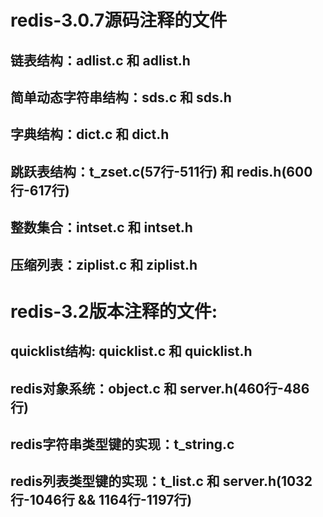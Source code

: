 # redis-3.0.7源码注释的文件

## 链表结构：adlist.c 和 adlist.h

## 简单动态字符串结构：sds.c 和 sds.h

## 字典结构：dict.c 和 dict.h

## 跳跃表结构：t_zset.c(57行-511行) 和 redis.h(600行-617行)

## 整数集合：intset.c 和 intset.h

## 压缩列表：ziplist.c 和 ziplist.h

# redis-3.2版本注释的文件:

## quicklist结构: quicklist.c 和 quicklist.h

## redis对象系统：object.c 和 server.h(460行-486行)

## redis字符串类型键的实现：t_string.c

## redis列表类型键的实现：t_list.c 和 server.h(1032行-1046行 && 1164行-1197行)
